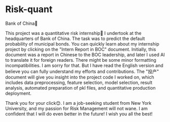 # Risk-quant
Bank of China🏦

This project was a quantitative risk internship💪 I undertook at the headquarters of Bank of China. The task was to predict the default probability of municipal bonds. You can quickly learn about my internship project by clicking on the "Intern Report in BOC" document. Initially, this document was a report in Chinese to the BOC leadership, and later I used AI to translate it for foreign readers. There might be some minor formatting incompatibilities. I am sorry for that. But I have read the English version and believe you can fully understand my efforts and contributions. The "投产" document will give you insight into the project code I worked on, which includes data preprocessing, feature selection, model selection, result analysis, automated preparation of pkl files, and quantitative production deployment. 

Thank you for your click😊. I am a job-seeking student from New York University, and my passion for Risk Management will not wane. I am confident that I will do even better in the future! I wish you all the best!

